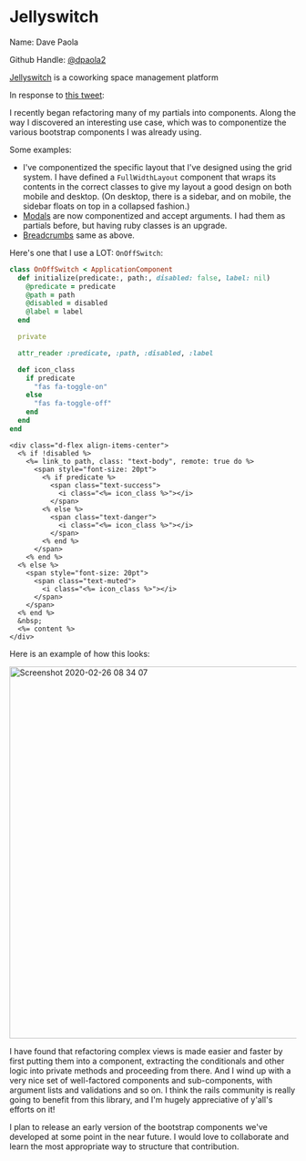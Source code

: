 # Jellyswitch

Name: Dave Paola

Github Handle: [@dpaola2](https://github.com/dpaola2)

[Jellyswitch](https://www.jellyswitch.com) is a coworking space management platform

In response to [this tweet](https://twitter.com/joelhawksley/status/1232674647327547394):

I recently began refactoring many of my partials into components. Along the way I discovered an interesting use case, which was to componentize the various bootstrap components I was already using.

Some examples:

- I've componentized the specific layout that I've designed using the grid system. I have defined a `FullWidthLayout` component that wraps its contents in the correct classes to give my layout a good design on both mobile and desktop. (On desktop, there is a sidebar, and on mobile, the sidebar floats on top in a collapsed fashion.)
- [Modals](https://getbootstrap.com/docs/4.4/components/modal/) are now componentized and accept arguments. I had them as partials before, but having ruby classes is an upgrade.
- [Breadcrumbs](https://getbootstrap.com/docs/4.4/components/breadcrumb/) same as above.

Here's one that I use a LOT: `OnOffSwitch`:

```ruby
class OnOffSwitch < ApplicationComponent
  def initialize(predicate:, path:, disabled: false, label: nil)
    @predicate = predicate
    @path = path
    @disabled = disabled
    @label = label
  end

  private

  attr_reader :predicate, :path, :disabled, :label

  def icon_class
    if predicate
      "fas fa-toggle-on"
    else
      "fas fa-toggle-off"
    end
  end
end
```

```erb
<div class="d-flex align-items-center">
  <% if !disabled %>
    <%= link_to path, class: "text-body", remote: true do %>
      <span style="font-size: 20pt">
        <% if predicate %>
          <span class="text-success">
            <i class="<%= icon_class %>"></i>
          </span>
        <% else %>
          <span class="text-danger">
            <i class="<%= icon_class %>"></i>
          </span>
        <% end %>
      </span>
    <% end %>
  <% else %>
    <span style="font-size: 20pt">
      <span class="text-muted">
        <i class="<%= icon_class %>"></i>
      </span>
    </span>
  <% end %>
  &nbsp;
  <%= content %>
</div>
```

Here is an example of how this looks:

<img width="653" alt="Screenshot 2020-02-26 08 34 07" src="https://user-images.githubusercontent.com/150509/75365920-cbfb9500-5872-11ea-8234-f1343629a462.png">

I have found that refactoring complex views is made easier and faster by first putting them into a component, extracting the conditionals and other logic into private methods and proceeding from there. And I wind up with a very nice set of well-factored components and sub-components, with argument lists and validations and so on. I think the rails community is really going to benefit from this library, and I'm hugely appreciative of y'all's efforts on it!

I plan to release an early version of the bootstrap components we've developed at some point in the near future. I would love to collaborate and learn the most appropriate way to structure that contribution.
